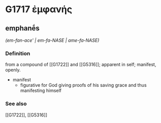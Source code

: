 # G1717 ἐμφανής

## emphanḗs

_(em-fan-ace' | em-fa-NASE | ame-fa-NASE)_

### Definition

from a compound of [[G1722]] and [[G5316]]; apparent in self; manifest, openly.

- manifest
  - figurative for God giving proofs of his saving grace and thus manifesting himself

### See also

[[G1722]], [[G5316]]

